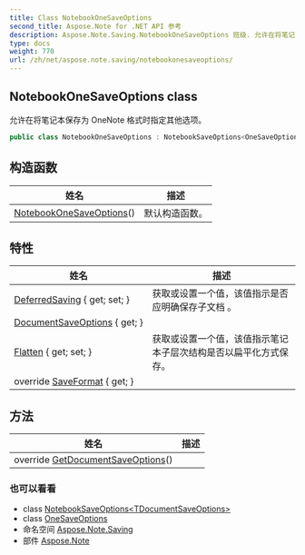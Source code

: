 ```yaml
---
title: Class NotebookOneSaveOptions
second_title: Aspose.Note for .NET API 参考
description: Aspose.Note.Saving.NotebookOneSaveOptions 班级. 允许在将笔记本保存为 OneNote 格式时指定其他选项
type: docs
weight: 770
url: /zh/net/aspose.note.saving/notebookonesaveoptions/
---
```

## NotebookOneSaveOptions class

允许在将笔记本保存为 OneNote 格式时指定其他选项。

```csharp
public class NotebookOneSaveOptions : NotebookSaveOptions<OneSaveOptions>
```

## 构造函数

| 姓名 | 描述 |
| --- | --- |
| [NotebookOneSaveOptions](notebookonesaveoptions/)() | 默认构造函数。 |

## 特性

| 姓名 | 描述 |
| --- | --- |
| [DeferredSaving](../../aspose.note.saving/notebooksaveoptions/deferredsaving/) { get; set; } | 获取或设置一个值，该值指示是否应明确保存子文档 。 |
| [DocumentSaveOptions](../../aspose.note.saving/notebooksaveoptions-1/documentsaveoptions/) { get; } |  |
| [Flatten](../../aspose.note.saving/notebooksaveoptions/flatten/) { get; set; } | 获取或设置一个值，该值指示笔记本子层次结构是否以扁平化方式保存。 |
| override [SaveFormat](../../aspose.note.saving/notebooksaveoptions-1/saveformat/) { get; } |  |

## 方法

| 姓名 | 描述 |
| --- | --- |
| override [GetDocumentSaveOptions](../../aspose.note.saving/notebooksaveoptions-1/getdocumentsaveoptions/)() |  |

### 也可以看看

* class [NotebookSaveOptions&lt;TDocumentSaveOptions&gt;](../notebooksaveoptions-1/)
* class [OneSaveOptions](../onesaveoptions/)
* 命名空间 [Aspose.Note.Saving](../../aspose.note.saving/)
* 部件 [Aspose.Note](../../)


